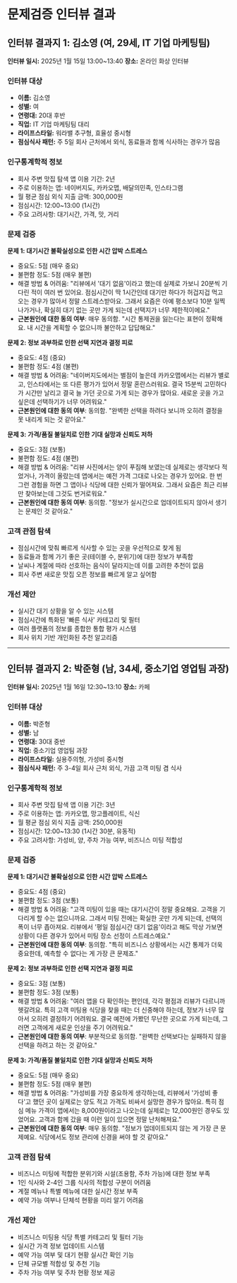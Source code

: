# 문제검증 인터뷰 결과

## 인터뷰 결과지 1: 김소영 (여, 29세, IT 기업 마케팅팀)

**인터뷰 일시:** 2025년 1월 15일 13:00~13:40
**장소:** 온라인 화상 인터뷰

### 인터뷰 대상
- **이름:** 김소영
- **성별:** 여
- **연령대:** 20대 후반
- **직업:** IT 기업 마케팅팀 대리
- **라이프스타일:** 워라밸 추구형, 효율성 중시형
- **점심식사 패턴:** 주 5일 회사 근처에서 외식, 동료들과 함께 식사하는 경우가 많음

### 인구통계학적 정보
- 회사 주변 맛집 탐색 앱 이용 기간: 2년
- 주로 이용하는 앱: 네이버지도, 카카오맵, 배달의민족, 인스타그램
- 월 평균 점심 외식 지출 금액: 300,000원
- 점심시간: 12:00~13:00 (1시간)
- 주요 고려사항: 대기시간, 가격, 맛, 거리

### 문제 검증

**문제 1: 대기시간 불확실성으로 인한 시간 압박 스트레스**
- 중요도: 5점 (매우 중요)
- 불편함 정도: 5점 (매우 불편)
- 해결 방법 & 어려움: "리뷰에서 '대기 없음'이라고 했는데 실제로 가보니 20분씩 기다린 적이 여러 번 있어요. 점심시간이 딱 1시간인데 대기만 하다가 허겁지겁 먹고 오는 경우가 많아서 정말 스트레스받아요. 그래서 요즘은 아예 평소보다 10분 일찍 나가거나, 확실히 대기 없는 곳만 가게 되는데 선택지가 너무 제한적이에요."
- **근본원인에 대한 동의 여부**: 매우 동의함. "시간 통제권을 잃는다는 표현이 정확해요. 내 시간을 계획할 수 없으니까 불안하고 답답해요."

**문제 2: 정보 과부하로 인한 선택 지연과 결정 피로**
- 중요도: 4점 (중요)
- 불편함 정도: 4점 (불편)
- 해결 방법 & 어려움: "네이버지도에서는 별점이 높은데 카카오맵에서는 리뷰가 별로고, 인스타에서는 또 다른 평가가 있어서 정말 혼란스러워요. 결국 15분씩 고민하다가 시간만 날리고 결국 늘 가던 곳으로 가게 되는 경우가 많아요. 새로운 곳을 가고 싶은데 선택하기가 너무 어려워요."
- **근본원인에 대한 동의 여부**: 동의함. "완벽한 선택을 하려다 보니까 오히려 결정을 못 내리게 되는 것 같아요."

**문제 3: 가격/품질 불일치로 인한 기대 실망과 신뢰도 저하**
- 중요도: 3점 (보통)
- 불편함 정도: 4점 (불편)
- 해결 방법 & 어려움: "리뷰 사진에서는 양이 푸짐해 보였는데 실제로는 생각보다 적었거나, 가격이 올랐는데 앱에서는 예전 가격 그대로 나오는 경우가 있어요. 한 번 그런 경험을 하면 그 앱이나 식당에 대한 신뢰가 떨어져요. 그래서 요즘은 최근 리뷰만 찾아보는데 그것도 번거로워요."
- **근본원인에 대한 동의 여부**: 동의함. "정보가 실시간으로 업데이트되지 않아서 생기는 문제인 것 같아요."

### 고객 관점 탐색
- 점심시간에 맞춰 빠르게 식사할 수 있는 곳을 우선적으로 찾게 됨
- 동료들과 함께 가기 좋은 곳(테이블 수, 분위기)에 대한 정보가 부족함
- 날씨나 계절에 따라 선호하는 음식이 달라지는데 이를 고려한 추천이 없음
- 회사 주변 새로운 맛집 오픈 정보를 빠르게 알고 싶어함

### 개선 제안
- 실시간 대기 상황을 알 수 있는 시스템
- 점심시간에 특화된 '빠른 식사' 카테고리 및 필터
- 여러 플랫폼의 정보를 종합한 통합 평가 시스템
- 회사 위치 기반 개인화된 추천 알고리즘

---

## 인터뷰 결과지 2: 박준형 (남, 34세, 중소기업 영업팀 과장)

**인터뷰 일시:** 2025년 1월 16일 12:30~13:10
**장소:** 카페

### 인터뷰 대상
- **이름:** 박준형
- **성별:** 남
- **연령대:** 30대 중반
- **직업:** 중소기업 영업팀 과장
- **라이프스타일:** 실용주의형, 가성비 중시형
- **점심식사 패턴:** 주 3-4일 회사 근처 외식, 가끔 고객 미팅 겸 식사

### 인구통계학적 정보
- 회사 주변 맛집 탐색 앱 이용 기간: 3년
- 주로 이용하는 앱: 카카오맵, 망고플레이트, 식신
- 월 평균 점심 외식 지출 금액: 250,000원
- 점심시간: 12:00~13:30 (1시간 30분, 유동적)
- 주요 고려사항: 가성비, 양, 주차 가능 여부, 비즈니스 미팅 적합성

### 문제 검증

**문제 1: 대기시간 불확실성으로 인한 시간 압박 스트레스**
- 중요도: 4점 (중요)
- 불편함 정도: 3점 (보통)
- 해결 방법 & 어려움: "고객 미팅이 있을 때는 대기시간이 정말 중요해요. 고객을 기다리게 할 수는 없으니까요. 그래서 미팅 전에는 확실한 곳만 가게 되는데, 선택의 폭이 너무 좁아져요. 리뷰에서 '평일 점심시간 대기 없음'이라고 해도 막상 가보면 상황이 다른 경우가 있어서 미팅 장소 선정이 스트레스예요."
- **근본원인에 대한 동의 여부**: 동의함. "특히 비즈니스 상황에서는 시간 통제가 더욱 중요한데, 예측할 수 없다는 게 가장 큰 문제죠."

**문제 2: 정보 과부하로 인한 선택 지연과 결정 피로**
- 중요도: 3점 (보통)
- 불편함 정도: 3점 (보통)
- 해결 방법 & 어려움: "여러 앱을 다 확인하는 편인데, 각각 평점과 리뷰가 다르니까 헷갈려요. 특히 고객 미팅용 식당을 찾을 때는 더 신중해야 하는데, 정보가 너무 많아서 오히려 결정하기 어려워요. 결국 예전에 가봤던 무난한 곳으로 가게 되는데, 그러면 고객에게 새로운 인상을 주기 어려워요."
- **근본원인에 대한 동의 여부**: 부분적으로 동의함. "완벽한 선택보다는 실패하지 않을 선택을 하려고 하는 것 같아요."

**문제 3: 가격/품질 불일치로 인한 기대 실망과 신뢰도 저하**
- 중요도: 5점 (매우 중요)
- 불편함 정도: 5점 (매우 불편)
- 해결 방법 & 어려움: "가성비를 가장 중요하게 생각하는데, 리뷰에서 '가성비 좋다'고 했던 곳이 실제로는 양도 적고 가격도 비싸서 실망한 경우가 많아요. 특히 점심 메뉴 가격이 앱에서는 8,000원이라고 나오는데 실제로는 12,000원인 경우도 있었어요. 고객과 함께 갔을 때 이런 일이 있으면 정말 난처해져요."
- **근본원인에 대한 동의 여부**: 매우 동의함. "정보가 업데이트되지 않는 게 가장 큰 문제예요. 식당에서도 정보 관리에 신경을 써야 할 것 같아요."

### 고객 관점 탐색
- 비즈니스 미팅에 적합한 분위기와 시설(조용함, 주차 가능)에 대한 정보 부족
- 1인 식사와 2-4인 그룹 식사의 적합성 구분이 어려움
- 계절 메뉴나 특별 메뉴에 대한 실시간 정보 부족
- 예약 가능 여부나 단체석 현황을 미리 알기 어려움

### 개선 제안
- 비즈니스 미팅용 식당 특별 카테고리 및 필터 기능
- 실시간 가격 정보 업데이트 시스템
- 예약 가능 여부 및 대기 현황 실시간 확인 기능
- 단체 규모별 적합성 및 추천 기능
- 주차 가능 여부 및 주차 현황 정보 제공